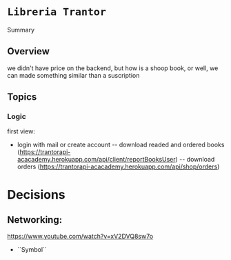 # ``Libreria Trantor``

<!--@START_MENU_TOKEN@-->Summary<!--@END_MENU_TOKEN@-->

## Overview

we didn't have price on the backend, but how is a shoop book, or well, we can made something similar than a suscription

## Topics

### Logic


first view:
- login with mail or create account
-- download readed and ordered books (https://trantorapi-acacademy.herokuapp.com/api/client/reportBooksUser)
-- download orders (https://trantorapi-acacademy.herokuapp.com/api/shop/orders)


# Decisions

## Networking:
https://www.youtube.com/watch?v=xV2DVQ8sw7o



- <!--@START_MENU_TOKEN@-->``Symbol``<!--@END_MENU_TOKEN@-->
